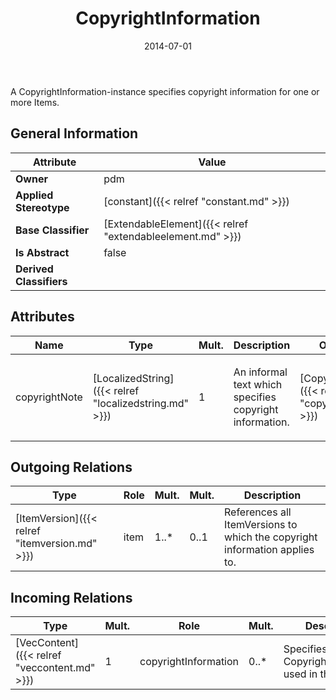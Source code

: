 ﻿---
title: CopyrightInformation
toc: false
type: specs
date: "2014-07-01"
draft: false
specification: VEC
version: 1.1.1
documentType: "Recommendation"
elementType: Class
classes:
  - CopyrightInformation
menu_name: vec-1.1.1
---
<p> A CopyrightInformation-instance specifies copyright information for one or more Items.      </p>

## General Information

| Attribute               | Value |
|-------------------------|-------|
| **Owner**               | pdm |
| **Applied Stereotype**  | [constant]({{< relref "constant.md" >}})<br/>  |
| **Base Classifier**     | [ExtendableElement]({{< relref "extendableelement.md" >}})<br/>  |
| **Is Abstract**         | false |
| **Derived Classifiers** |   |

## Attributes
|  Name  |  Type  |  Mult.  |  Description  |  Owning Classifier  |
|--------|--------|---------|---------------|--------------|
|copyrightNote | [LocalizedString]({{< relref "localizedstring.md" >}}) | 1 | <p> An informal text which specifies copyright information.      </p> | [CopyrightInformation]({{< relref "copyrightinformation.md" >}}) |

## Outgoing Relations
|    Type  |   Role   |   Mult.   |   Mult.   |   Description   |
|----------|----------|-----------|-----------|-----------------|
| [ItemVersion]({{< relref "itemversion.md" >}}) | item | 1..* | 0..1 | References all ItemVersions to which the copyright information applies to. |
##  Incoming Relations
|    Type  |   Mult.  |   Role    |   Mult.   |   Description  |
|----------|----------|-----------|-----------|----------------|
| [VecContent]({{< relref "veccontent.md" >}}) | 1 | copyrightInformation | 0..* | Specifies the CopyrightInformation used in the VEC-file. |
